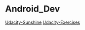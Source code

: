 # Android_Dev

[Udacity-Sunshine](https://github.com/udacity/ud851-Sunshine)
[Udacity-Exercises](https://github.com/udacity/ud851-Exercises)
